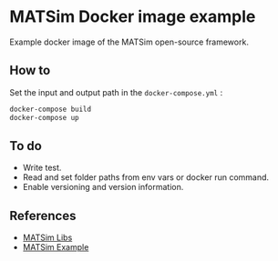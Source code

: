 # MATSim Docker image example

Example docker image of the MATSim open-source framework.

## How to

Set the input and output path in the `docker-compose.yml` :

```sh
docker-compose build
docker-compose up
```

## To do

* Write test.
* Read and set folder paths from env vars or docker run command.
* Enable versioning and version information.

## References

* [MATSim Libs](https://github.com/matsim-org/matsim-libs)
* [MATSim Example](https://github.com/matsim-org/matsim-example-project)
